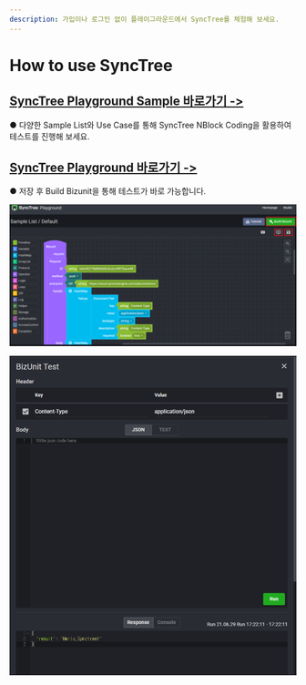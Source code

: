 ```yaml
---
description: 가입이나 로그인 없이 플레이그라운드에서 SyncTree를 체험해 보세요.
---
```


# How to use SyncTree

## [**SyncTree Playground Sample 바로가기 -&gt;**](https://playground.synctreestudio.com/#/)

● 다양한 Sample List와 Use Case를 통해 SyncTree NBlock Coding을 활용하여 테스트를 진행해 보세요.

## [SyncTree Playground 바로가기 -&gt;](https://playground.synctreestudio.com/#/workFlow)

● 저장 후 Build Bizunit을 통해 테스트가 바로 가능합니다.

![](.gitbook/assets/image%20%2821%29.png)

![](.gitbook/assets/image%20%2827%29.png)
